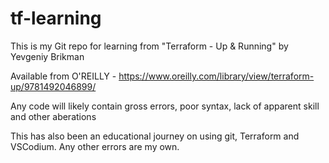 # tf-learning
This is my Git repo for learning from "Terraform - Up & Running" by Yevgeniy Brikman<p>
Available from O'REILLY - https://www.oreilly.com/library/view/terraform-up/9781492046899/

Any code will likely contain gross errors, poor syntax, lack of apparent skill and other aberations

This has also been an educational journey on using git, Terraform and VSCodium.
Any other errors are my own.

